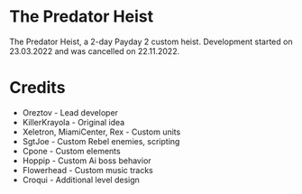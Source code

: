 # The Predator Heist
The Predator Heist, a 2-day Payday 2 custom heist.
Development started on 23.03.2022 and was cancelled on 22.11.2022.

# Credits
* Oreztov - Lead developer
* KillerKrayola - Original idea
* Xeletron, MiamiCenter, Rex - Custom units
* SgtJoe - Custom Rebel enemies, scripting
* Cpone - Custom elements
* Hoppip - Custom Ai boss behavior
* Flowerhead - Custom music tracks
* Croqui - Additional level design
